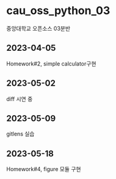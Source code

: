 # cau_oss_python_03
중앙대학교 오픈소스 03분반

## 2023-04-05
Homework#2, simple calculator구현

## 2023-05-02
diff 시연 중

## 2023-05-09
gitlens 실습

## 2023-05-18
Homework#4, figure 모듈 구현